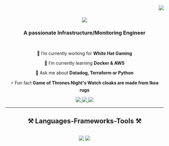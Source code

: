<img align="right" src="https://visitor-badge.laobi.icu/badge?page_id=Ynk-Shaun.Ynk-Shaun" />

<h1 align="center">
    <img src="https://readme-typing-svg.herokuapp.com/?font=Righteous&size=35&center=true&vCenter=true&width=500&height=70&duration=3500&lines=Hi+There!+👋;+I'm+Shaun+Basson!;" />
</h1>

<h3 align="center">A passionate Infrastructure/Monitoring Engineer</h3>

<br/>

<div align="center">
 
 🔭 I’m currently working for **White Hat Gaming**
 
 🌱 I’m currently learning **Docker & AWS**

💬 Ask me about **Datadog, Terraform or Python**

⚡ Fun fact **Game of Thrones Night's Watch cloaks are made from Ikea rugs**

 </div>
 
<div align="center"> 
  <a href="mailto:shaunbasson910@gmail.com">
    <img src="https://img.shields.io/badge/Gmail-333333?style=for-the-badge&logo=gmail&logoColor=red" />
  </a>
  <a href="https://linkedin.com/in/shaunbasson-network" target="_blank">
    <img src="https://img.shields.io/badge/LinkedIn-0077B5?style=for-the-badge&logo=linkedin&logoColor=white" target="_blank" />
  </a>
  <a href="https://Ynk-Shaun.github.io" target="_blank">
     <img src="https://img.shields.io/badge/Portfolio-FF5722?style=for-the-badge&logo=todoist&logoColor=white" target="_blank" /> <!-- sqlite, safari, google-chrome are other good icon options -->
  </a>
</div>

 <hr/>
 
<h2 align="center">⚒️ Languages-Frameworks-Tools ⚒️</h2>
<br/>
<div align="center">
    <img src="https://skillicons.dev/icons?i=vscode,github,terraform" />
    <img src="https://skillicons.dev/icons?i=python,aws,jenkins" /><br>
</div>
